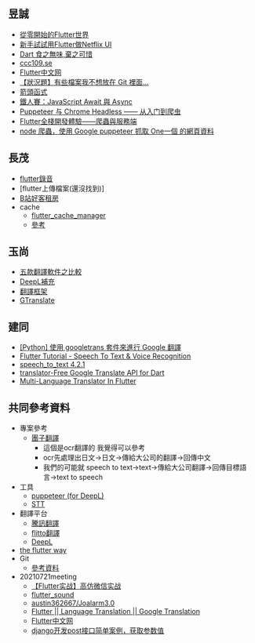 ## 昱誠
* [從零開始的Flutter世界](https://ithelp.ithome.com.tw/users/20118479/ironman/3025?fbclid=IwAR0nFMUVaDwvgdpZmloWKmfBdqrANitYvFUIRxxPaoY7Ul5r_UuNZq-ED5k)
* [新手試試用Flutter做Netflix UI](https://ithelp.ithome.com.tw/users/20130593/ironman/3677)
* [Dart 食之無味,棄之可惜](https://ithelp.ithome.com.tw/articles/10243381)
* [ccc109.se](https://gitlab.com/ccc109/se/-/tree/master/_more/dart)
* [Flutter中文网](https://flutterchina.club/)
* [【狀況題】有些檔案我不想放在 Git 裡面…](https://gitbook.tw/chapters/using-git/ignore.html)
* [箭頭函式](https://developer.mozilla.org/zh-TW/docs/Web/JavaScript/Reference/Functions/Arrow_functions)
* [鐵人賽：JavaScript Await 與 Async](https://wcc723.github.io/javascript/2017/12/30/javascript-async-await/)
* [Puppeteer 与 Chrome Headless —— 从入门到爬虫](https://www.daimajiaoliu.com/daima/4ef312bea9003e0)
* [Flutter全棧開發體驗——爬蟲與服務端](https://codertw.com/%E7%A8%8B%E5%BC%8F%E8%AA%9E%E8%A8%80/657990/)
* [node 爬蟲，使用 Google puppeteer 抓取 One一個 的網頁資料](https://iter01.com/76988.html)
## 長茂
* [flutter錄音](https://pub.dev/packages/flutter_sound)
* [flutter上傳檔案(還沒找到)]
* [B站好客租房](https://www.bilibili.com/video/BV1fN411f7T5?p=28)
* cache
   * [flutter_cache_manager](https://pub.dev/packages/flutter_cache_manager#-readme-tab-)
   * [參考](https://www.gushiciku.cn/pl/pXEP/zh-tw)
 
## 玉尚
* [五款翻譯軟件之比較](https://kknews.cc/zh-mo/tech/4bag3px.html)
* [DeepL補充](https://techacute.com/deepl-translation-new-glossary/)
* [翻譯框架](https://neohsuxoops.blogspot.com/2019/05/googlecss-neil-hsu.html)
* [GTranslate](https://www.techmarks.com/gtranslate/)
## 建同
* [[Python] 使用 googletrans 套件來進行 Google 翻譯](https://clay-atlas.com/blog/2020/05/05/python-cn-note-package-googletrans-google-translate/)
* [Flutter Tutorial - Speech To Text & Voice Recognition](https://github.com/JohannesMilke/speech_to_text_example)
* [speech_to_text 4.2.1](https://pub.dev/packages/speech_to_text)
* [translator-Free Google Translate API for Dart](https://pub.dev/packages/translator)
* [Multi-Language Translator In Flutter](https://medium.com/flutterdevs/multi-language-translator-in-flutter-14b927a0e777)
## 共同參考資料
* 專案參考
   * [團子翻譯](https://github.com/PantsuDango/Dango-Translator) 
       * 這個是ocr翻譯的 我覺得可以參考
       * ocr先處理出日文->日文->傳給大公司的翻譯->回傳中文
       * 我們的可能就 speech to text->text->傳給大公司翻譯->回傳目標語言->text to speech
* 工具
   * [puppeteer (for DeepL)](https://pub.dev/packages/puppeteer?fbclid=IwAR3DI4qiKuTR0_VX08BcrSLln76VwKy5EQczI8fikU_nfJ1-_gvP2ouy-7Y)
   * [STT](https://ithelp.ithome.com.tw/articles/10252078)
* 翻譯平台
   * [騰訊翻譯](https://fanyi.qq.com/)
   * [flitto翻譯](https://zh-tw.flitto.com/language/translation/text)
   * [DeepL](https://www.deepl.com/translator)
* [the flutter way](https://www.youtube.com/channel/UCJm7i4g4z7ZGcJA_HKHLCVw)
* Git
  * [參考資料](https://www.bilibili.com/video/BV1vy4y1s7k6?from=search&seid=1152635488745955276)
* 20210721meeting
  * [【Flutter实战】高仿微信实战](https://www.bilibili.com/video/BV12U4y1G7wc?from=search&seid=13434719939707678479)
  * [flutter_sound](https://pub.dev/packages/flutter_sound)
  * [austin362667/Joalarm3.0](https://github.com/austin362667/Joalarm3.0/blob/main/lib/loginPage.dart)
  * [Flutter || Language Translation || Google Translation](https://www.youtube.com/watch?v=mWZEfPA7mx8)
  * [Flutter中文网](https://flutterchina.club/)
  * [django开发post接口简单案例，获取参数值](https://blog.csdn.net/t8116189520/article/details/82015431)

